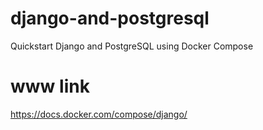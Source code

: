 # django-and-postgresql
Quickstart Django and PostgreSQL using Docker Compose

# www link
https://docs.docker.com/compose/django/

